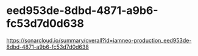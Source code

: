 # eed953de-8dbd-4871-a9b6-fc53d7d0d638
https://sonarcloud.io/summary/overall?id=iamneo-production_eed953de-8dbd-4871-a9b6-fc53d7d0d638
